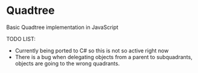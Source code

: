 # Quadtree
Basic Quadtree implementation in JavaScript

TODO LIST:
- Currently being ported to C# so this is not so active right now
- There is a bug when delegating objects from a parent to subquadrants, objects are going to the wrong quadrants.
